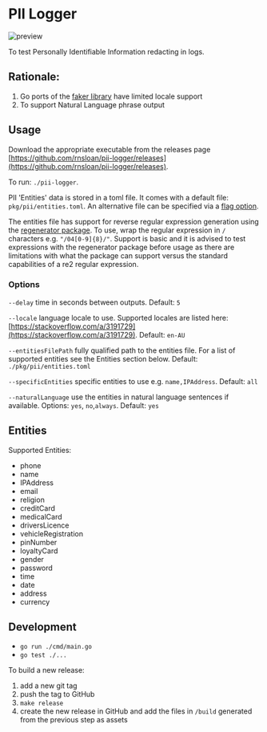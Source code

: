 # PII Logger

![preview](https://user-images.githubusercontent.com/2513462/189565365-ffeed618-3058-406e-8970-be4374cb296d.gif)

To test Personally Identifiable Information redacting in logs.

## Rationale:

1. Go ports of the [faker library](https://github.com/faker-js/faker) have limited locale support
2. To support Natural Language phrase output

## Usage

Download the appropriate executable from the releases page [https://github.com/rnsloan/pii-logger/releases](https://github.com/rnsloan/pii-logger/releases).

To run: `./pii-logger`.

PII 'Entities' data is stored in a toml file. It comes with a default file: `pkg/pii/entities.toml`. An alternative file can be specified via a [flag option](#options).

The entities file has support for reverse regular expression generation using the [regenerator package](https://pkg.go.dev/github.com/zach-klippenstein/goregen). To use, wrap the regular expression in `/` characters e.g. `"/04[0-9]{8}/"`. Support is basic and it is advised to test expressions with the regenerator package before usage as there are limitations with what the package can support versus the standard capabilities of a re2 regular expression.

### Options

`--delay` time in seconds between outputs. Default: `5`

`--locale` language locale to use. Supported locales are listed here: [https://stackoverflow.com/a/3191729](https://stackoverflow.com/a/3191729). Default: `en-AU`

`--entitiesFilePath` fully qualified path to the entities file. For a list of supported entities see the Entities section below. Default: `./pkg/pii/entities.toml`

`--specificEntities` specific entities to use e.g. `name,IPAddress`. Default: `all`

`--naturalLanguage` use the entities in natural language sentences if available. Options: `yes`, `no`,`always`. Default: `yes`

## Entities

Supported Entities:

- phone
- name
- IPAddress
- email
- religion
- creditCard
- medicalCard
- driversLicence
- vehicleRegistration
- pinNumber
- loyaltyCard
- gender
- password
- time
- date
- address
- currency

## Development

- `go run ./cmd/main.go`
- `go test ./...`

To build a new release:

1. add a new git tag
2. push the tag to GitHub
3. `make release`
4. create the new release in GitHub and add the files in `/build` generated from the previous step as assets
